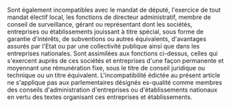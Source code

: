 Sont également incompatibles avec le mandat de député, l'exercice de tout mandat électif local, les fonctions de directeur administratif, membre de conseil de surveillance, gérant ou représentant dont les sociétés, entreprises ou établissements jouissant à titre spécial, sous forme de garantie d'intérêts, de subventions ou autres équivalents, d'avantages assurés par l'Etat ou par une collectivité publique ainsi que dans les entreprises nationales.
Sont assimilées aux fonctions ci-dessus, celles qui s'exercent auprès de ces sociétés et entreprises d'une façon permanente et moyennant une rémunération fixe, sous le titre de conseil juridique ou technique ou un titre équivalent.
L'incompatibilité édictée au présent article ne s'applique pas aux parlementaires désignés es-qualité comme membres des conseils d'administration d'entreprises ou d'établissements nationaux en vertu des textes organisant ces entreprises et établissements.